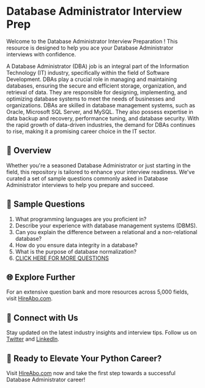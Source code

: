 # Database Administrator Interview Prep

Welcome to the Database Administrator Interview Preparation ! This resource is designed to help you ace your Database Administrator interviews with confidence.

A Database Administrator (DBA) job is an integral part of the Information Technology (IT) industry, specifically within the field of Software Development. DBAs play a crucial role in managing and maintaining databases, ensuring the secure and efficient storage, organization, and retrieval of data. They are responsible for designing, implementing, and optimizing database systems to meet the needs of businesses and organizations. DBAs are skilled in database management systems, such as Oracle, Microsoft SQL Server, and MySQL. They also possess expertise in data backup and recovery, performance tuning, and database security. With the rapid growth of data-driven industries, the demand for DBAs continues to rise, making it a promising career choice in the IT sector.

## 🚀 Overview

Whether you're a seasoned Database Administrator or just starting in the field, this repository is tailored to enhance your interview readiness. We've curated a set of sample questions commonly asked in Database Administrator interviews to help you prepare and succeed.

## 📝 Sample Questions

1. What programming languages are you proficient in?
2. Describe your experience with database management systems (DBMS).
3. Can you explain the difference between a relational and a non-relational database?
4. How do you ensure data integrity in a database?
5. What is the purpose of database normalization?
6. [CLICK HERE FOR MORE QUESTIONS](https://hireabo.com/job/0_0_97/Database%20Administrator)

## 🌐 Explore Further

For an extensive question bank and more resources across 5,000 fields, visit [HireAbo.com](https://www.hireabo.com).

## 📱 Connect with Us

Stay updated on the latest industry insights and interview tips. Follow us on [Twitter](https://twitter.com/hireabo) and [LinkedIn](https://www.linkedin.com/in/hire-abo-3609972a8/).

## 🚀 Ready to Elevate Your Python Career?

Visit [HireAbo.com](https://www.hireabo.com) now and take the first step towards a successful Database Administrator career!